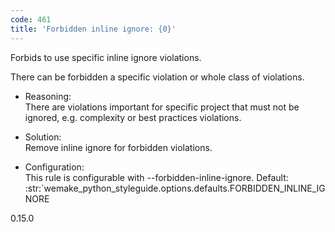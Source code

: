 ```yaml
---
code: 461
title: 'Forbidden inline ignore: {0}'
---
```


Forbids to use specific inline ignore violations.

There can be forbidden a specific violation or whole class of
violations.

  - Reasoning:  
    There are violations important for specific project that must not be
    ignored, e.g. complexity or best practices violations.

  - Solution:  
    Remove inline ignore for forbidden violations.

  - Configuration:  
    This rule is configurable with
    <span class="title-ref">--forbidden-inline-ignore</span><span class="title-ref">.
    Default:
    :str:\`wemake\_python\_styleguide.options.defaults.FORBIDDEN\_INLINE\_IGNORE</span>

<div class="versionadded">

0.15.0

</div>